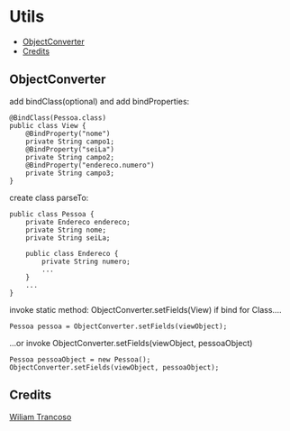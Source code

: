 Utils
=====================

* [ObjectConverter](#ObjectConverter)
* [Credits](#Credits)


## ObjectConverter
add bindClass(optional) and add bindProperties:

    @BindClass(Pessoa.class)
    public class View {
		@BindProperty("nome")
		private String campo1;
		@BindProperty("seiLa")
		private String campo2;
		@BindProperty("endereco.numero")
		private String campo3;
	}

create class parseTo:

	public class Pessoa {
		private Endereco endereco;
		private String nome;
		private String seiLa;

		public class Endereco {
			private String numero;
			...
		}
		...
	}

invoke static method: ObjectConverter.setFields(View) if bind for Class....

	Pessoa pessoa = ObjectConverter.setFields(viewObject);

...or invoke ObjectConverter.setFields(viewObject, pessoaObject)

	Pessoa pessoaObject = new Pessoa();
	ObjectConverter.setFields(viewObject, pessoaObject);

## Credits
[Wiliam Trancoso](https://github.com/wiliamtrancoso "Wiliam Trancoso")